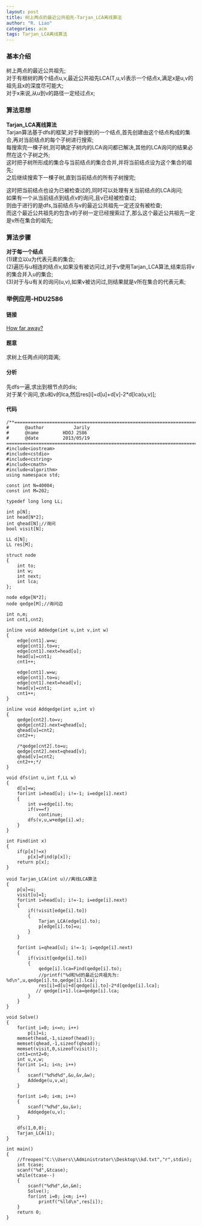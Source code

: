 ```yaml
---
layout: post
title: 树上两点的最近公共祖先-Tarjan_LCA离线算法
author: "R. Liao" 
categories: acm
tags: Tarjan_LCA离线算法
---
```


### 基本介绍     
树上两点的最近公共祖先;  
对于有根树的两个结点u,v,最近公共祖先LCA(T,u,v)表示一个结点x,满足x是u,v的祖先且x的深度尽可能大;  
对于x来说,从u到v的路径一定经过点x;

### 算法思想    
**Tarjan_LCA离线算法**  
Tarjan算法基于dfs的框架,对于新搜到的一个结点,首先创建由这个结点构成的集合,再对当前结点的每个子树进行搜索;  
每搜索完一棵子树,则可确定子树内的LCA询问都已解决,其他的LCA询问的结果必然在这个子树之外;  
这时把子树所形成的集合与当前结点的集合合并,并将当前结点设为这个集合的祖先;  
之后继续搜索下一棵子树,直到当前结点的所有子树搜完;

这时把当前结点也设为已被检查过的,同时可以处理有关当前结点的LCA询问;  
如果有一个从当前结点到结点v的询问,且v已经被检查过;  
则由于进行的是dfs,当前结点与v的最近公共祖先一定还没有被检查;  
而这个最近公共祖先的包含v的子树一定已经搜索过了,那么这个最近公共祖先一定是v所在集合的祖先;

### 算法步骤  
**对于每一个结点**  
(1)建立以u为代表元素的集合;  
(2)遍历与u相连的结点v,如果没有被访问过,对于v使用Tarjan_LCA算法,结束后将v的集合并入u的集合;  
(3)对于与u有关的询问(u,v),如果v被访问过,则结果就是v所在集合的代表元素;

### 举例应用-HDU2586 

#### 链接  
[How far away?](http://acm.hdu.edu.cn/showproblem.php?pid=2586)

#### 题意         
求树上任两点间的距离;

#### 分析    
先dfs一遍,求出到根节点的dis;  
对于某个询问,求u和v的lca,然后res[i]=d[u]+d[v]-2*d[lca(u,v)];  

#### 代码  

```
/**============================================================================
#	   @author	         Jarily
#	   @name		 HDOJ 2586
#	   @date		 2013/05/19
============================================================================**/
#include<iostream>
#include<cstdio>
#include<cstring>
#include<cmath>
#include<algorithm>
using namespace std;

const int N=40004;
const int M=202;

typedef long long LL;

int p[N];
int head[N*2];
int qhead[N];//询问
bool visit[N];

LL d[N];
LL res[M];

struct node
{
    int to;
    int w;
    int next;
    int lca;
};

node edge[N*2];
node qedge[M];//询问边

int n,m;
int cnt1,cnt2;

inline void Addedge(int u,int v,int w)
{
    edge[cnt1].w=w;
    edge[cnt1].to=v;
    edge[cnt1].next=head[u];
    head[u]=cnt1;
    cnt1++;

    edge[cnt1].w=w;
    edge[cnt1].to=u;
    edge[cnt1].next=head[v];
    head[v]=cnt1;
    cnt1++;
}

inline void Addqedge(int u,int v)
{
    qedge[cnt2].to=v;
    qedge[cnt2].next=qhead[u];
    qhead[u]=cnt2;
    cnt2++;

    /*qedge[cnt2].to=u;
    qedge[cnt2].next=qhead[v];
    qhead[v]=cnt2;
    cnt2++;*/
}

void dfs(int u,int f,LL w)
{
    d[u]=w;
    for(int i=head[u]; i!=-1; i=edge[i].next)
    {
        int v=edge[i].to;
        if(v==f)
            continue;
        dfs(v,u,w+edge[i].w);
    }
}

int Find(int x)
{
    if(p[x]!=x)
        p[x]=Find(p[x]);
    return p[x];
}

void Tarjan_LCA(int u)//离线LCA算法
{
    p[u]=u;
    visit[u]=1;
    for(int i=head[u]; i!=-1; i=edge[i].next)
    {
        if(!visit[edge[i].to])
        {
            Tarjan_LCA(edge[i].to);
            p[edge[i].to]=u;
        }
    }

    for(int i=qhead[u]; i!=-1; i=qedge[i].next)
    {
        if(visit[qedge[i].to])
        {
            qedge[i].lca=Find(qedge[i].to);
            //printf("%d和%d的最近公共祖先为: %d\n",u,qedge[i].to,qedge[i].lca);
            res[i]=d[u]+d[qedge[i].to]-2*d[qedge[i].lca];
           // qedge[i+1].lca=qedge[i].lca;
        }
    }
}

void Solve()
{
    for(int i=0; i<=n; i++)
        p[i]=i;
    memset(head,-1,sizeof(head));
    memset(qhead,-1,sizeof(qhead));
    memset(visit,0,sizeof(visit));
    cnt1=cnt2=0;
    int u,v,w;
    for(int i=1; i<n; i++)
    {
        scanf("%d%d%d",&u,&v,&w);
        Addedge(u,v,w);
    }

    for(int i=0; i<m; i++)
    {
        scanf("%d%d",&u,&v);
        Addqedge(u,v);
    }

    dfs(1,0,0);
    Tarjan_LCA(1);
}

int main()
{
    //freopen("C:\\Users\\Administrator\\Desktop\\kd.txt","r",stdin);
    int tcase;
    scanf("%d",&tcase);
    while(tcase--)
    {
        scanf("%d%d",&n,&m);
        Solve();
        for(int i=0; i<m; i++)
            printf("%lld\n",res[i]);
    }
    return 0;
}


```